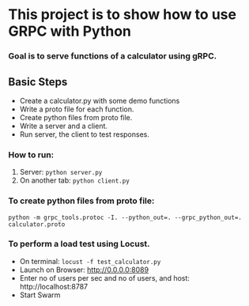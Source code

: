 # This project is to show how to use GRPC with Python
### Goal is to serve functions of a calculator using gRPC.

## Basic Steps

- Create a calculator.py with some demo functions
- Write a proto file for each function.
- Create python files from proto file.  
- Write a server and a client.
- Run server, the client to test responses.

### How to run:

1. Server: `python server.py`
2. On another tab: `python client.py`

### To create python files from proto file:

`python -m grpc_tools.protoc -I. --python_out=. --grpc_python_out=. calculator.proto`

### To perform a load test using Locust.

- On terminal: `locust -f test_calculator.py`
- Launch on Browser: http://0.0.0.0:8089
- Enter no of users per sec and no of users, and host: http://localhost:8787
- Start Swarm
